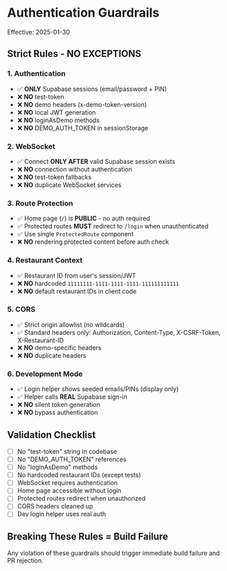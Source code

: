# Authentication Guardrails
Effective: 2025-01-30

## Strict Rules - NO EXCEPTIONS

### 1. Authentication
- ✅ **ONLY** Supabase sessions (email/password + PIN)
- ❌ **NO** test-token
- ❌ **NO** demo headers (x-demo-token-version)
- ❌ **NO** local JWT generation
- ❌ **NO** loginAsDemo methods
- ❌ **NO** DEMO_AUTH_TOKEN in sessionStorage

### 2. WebSocket
- ✅ Connect **ONLY AFTER** valid Supabase session exists
- ❌ **NO** connection without authentication
- ❌ **NO** test-token fallbacks
- ❌ **NO** duplicate WebSocket services

### 3. Route Protection
- ✅ Home page (`/`) is **PUBLIC** - no auth required
- ✅ Protected routes **MUST** redirect to `/login` when unauthenticated
- ✅ Use single `ProtectedRoute` component
- ❌ **NO** rendering protected content before auth check

### 4. Restaurant Context
- ✅ Restaurant ID from user's session/JWT
- ❌ **NO** hardcoded `11111111-1111-1111-1111-111111111111`
- ❌ **NO** default restaurant IDs in client code

### 5. CORS
- ✅ Strict origin allowlist (no wildcards)
- ✅ Standard headers only: Authorization, Content-Type, X-CSRF-Token, X-Restaurant-ID
- ❌ **NO** demo-specific headers
- ❌ **NO** duplicate headers

### 6. Development Mode
- ✅ Login helper shows seeded emails/PINs (display only)
- ✅ Helper calls **REAL** Supabase sign-in
- ❌ **NO** silent token generation
- ❌ **NO** bypass authentication

## Validation Checklist
- [ ] No "test-token" string in codebase
- [ ] No "DEMO_AUTH_TOKEN" references
- [ ] No "loginAsDemo" methods
- [ ] No hardcoded restaurant IDs (except tests)
- [ ] WebSocket requires authentication
- [ ] Home page accessible without login
- [ ] Protected routes redirect when unauthorized
- [ ] CORS headers cleaned up
- [ ] Dev login helper uses real auth

## Breaking These Rules = Build Failure
Any violation of these guardrails should trigger immediate build failure and PR rejection.